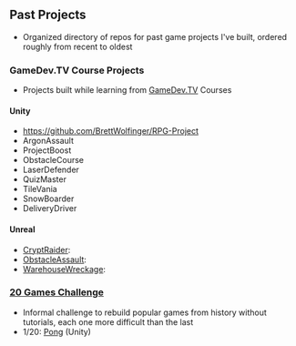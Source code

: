## Past Projects
* Organized directory of repos for past game projects I've built, ordered roughly from recent to oldest
### GameDev.TV Course Projects
* Projects built while learning from [GameDev.TV](https://www.gamedev.tv/) Courses
#### Unity
* https://github.com/BrettWolfinger/RPG-Project
* ArgonAssault
* ProjectBoost
* ObstacleCourse
* LaserDefender
* QuizMaster
* TileVania
* SnowBoarder
* DeliveryDriver
  
#### Unreal
* [CryptRaider](https://github.com/BrettWolfinger/CryptRaider):
* [ObstacleAssault](https://github.com/BrettWolfinger/Obstacle-Assault):
* [WarehouseWreckage](https://github.com/BrettWolfinger/WarehouseWreckage):

### [20 Games Challenge](https://20_games_challenge.gitlab.io/)
* Informal challenge to rebuild popular games from history without tutorials, each one more difficult than the last
* 1/20: [Pong]() (Unity)
